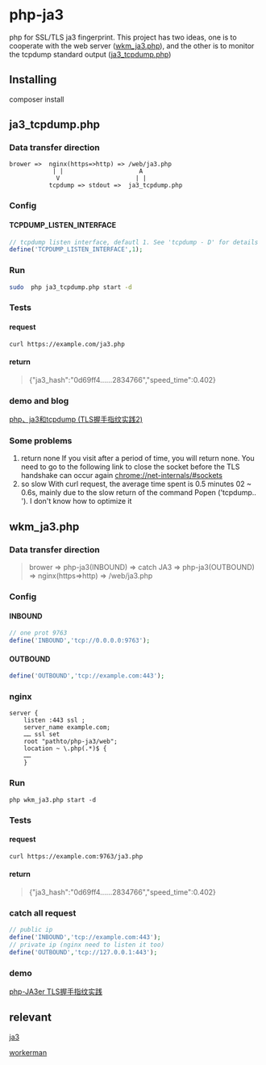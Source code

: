 # php-ja3
php for SSL/TLS ja3 fingerprint.
This project has two ideas, one is to cooperate with the web server ([wkm_ja3.php](#wkm_ja3php)), and the other is to monitor the tcpdump standard output ([ja3_tcpdump.php](#ja3_tcpdumpphp))

## Installing
composer install

## ja3_tcpdump.php
### Data transfer direction
```
brower =>  nginx(https=>http) => /web/ja3.php
            | |                     A
             V                     | |
           tcpdump => stdout =>  ja3_tcpdump.php
```

### Config
#### TCPDUMP_LISTEN_INTERFACE
```php
// tcpdump listen interface, defautl 1. See 'tcpdump - D' for details
define('TCPDUMP_LISTEN_INTERFACE',1);
```

### Run
```bash
sudo  php ja3_tcpdump.php start -d
```

### Tests
#### request
```
curl https://example.com/ja3.php
```

#### return
>{"ja3_hash":"0d69ff4……2834766","speed_time":0.402}

### demo and blog
[php、ja3和tcpdump (TLS握手指纹实践2)](https://bjun.tech/blog/xphp/144#demo_48)

### Some problems
1. return none
    If you visit after a period of time, you will return none. You need to go to the following link to close the socket before the TLS handshake can occur again
    [chrome://net-internals/#sockets](chrome://net-internals/#sockets)
2. so slow
    With curl request, the average time spent is 0.5 minutes 02 ~ 0.6s, mainly due to the slow return of the command Popen ('tcpdump.. '). I don't know how to optimize it
    



## wkm_ja3.php
### Data transfer direction
> brower => php-ja3(INBOUND) => catch JA3 => php-ja3(OUTBOUND) => nginx(https=>http) => /web/ja3.php

### Config
#### INBOUND

```php
// one prot 9763
define('INBOUND','tcp://0.0.0.0:9763');

```
#### OUTBOUND
```php
define('OUTBOUND','tcp://example.com:443');
```

### nginx 
```ngixn
server {
    listen :443 ssl ;
    server_name example.com;
    …… ssl set
    root "pathto/php-ja3/web";
    location ~ \.php(.*)$ {
    ……  
    }
```

### Run
```
php wkm_ja3.php start -d
``` 


### Tests
#### request
```
curl https://example.com:9763/ja3.php
```

#### return
>{"ja3_hash":"0d69ff4……2834766","speed_time":0.402}

###  catch all request 
```php
// public ip 
define('INBOUND','tcp://example.com:443'); 
// private ip (nginx need to listen it too)
define('OUTBOUND','tcp://127.0.0.1:443');
```





###  demo 
[php-JA3er TLS握手指纹实践](https://bjun.tech/blog/xphp/141#demo_38)



##  relevant 
[ja3](https://github.com/salesforce/ja3)

[workerman](https://github.com/walkor/workerman)
